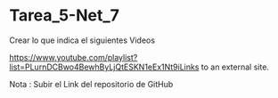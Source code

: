 # Tarea_5-Net_7

Crear lo que indica el siguientes Videos

https://www.youtube.com/playlist?list=PLurnDCBwo4BewhByLjQtESKN1eEx1Nt9iLinks to an external site.  

Nota : Subir el Link del repositorio de GitHub

